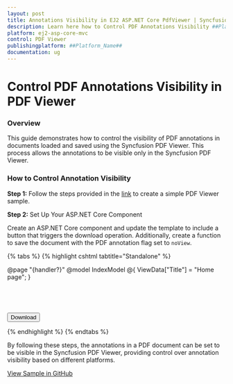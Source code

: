 ```yaml
---
layout: post
title: Annotations Visibility in EJ2 ASP.NET Core PdfViewer | Syncfusion
description: Learn here how to Control PDF Annotations Visibility ##Platform_Name## Pdfviewer component of Syncfusion Essential JS 2 and more.
platform: ej2-asp-core-mvc
control: PDF Viewer
publishingplatform: ##Platform_Name##
documentation: ug
---
```


# Control PDF Annotations Visibility in PDF Viewer

### Overview

This guide demonstrates how to control the visibility of PDF annotations in documents loaded and saved using the Syncfusion PDF Viewer. This process allows the annotations to be visible only in the Syncfusion PDF Viewer.

### How to Control Annotation Visibility

**Step 1:** Follow the steps provided in the [link](https://ej2.syncfusion.com/aspnetcore/documentation/pdfviewer/getting-started/) to create a simple PDF Viewer sample.

**Step 2:** Set Up Your ASP.NET Core Component

Create an ASP.NET Core component and update the template to include a button that triggers the download operation. Additionally, create a function to save the document with the PDF annotation flag set to `noView`.


{% tabs %}
{% highlight cshtml tabtitle="Standalone" %}

@page "{handler?}"
@model IndexModel
@{
    ViewData["Title"] = "Home page";
}

<button type="button" onclick="save()" style="margin-top : 60px">Download</button>

<div class="text-center">
	<ejs-pdfviewer id="pdfviewer" style="height:600px" documentPath="https://cdn.syncfusion.com/content/pdf/annotations-v1.pdf" documentLoad="documentLoaded" resourceUrl="https://cdn.syncfusion.com/ej2/27.1.48/dist/ej2-pdfviewer-lib">
    </ejs-pdfviewer>
</div>

<script type="text/javascript">
	function documentLoaded() {
		var pdfViewer = document.getElementById('pdfviewer').ej2_instances[0];
		//Code snippet to add basic annotations. You can also include other annotations as needed.
			pdfViewer.annotation.addAnnotation("Highlight", {
				bounds: [{ x: 97, y: 610, width: 350, height: 14 }],
				pageNumber: 1
			});
			pdfViewer.annotation.addAnnotation("Underline", {
				bounds: [{ x: 97, y: 723, width: 353.5, height: 14 }],
				pageNumber: 1
			});
			pdfViewer.annotation.addAnnotation("Strikethrough", {
				bounds: [{ x: 97, y: 836, width: 376.5, height: 14 }],
				pageNumber: 1
			});
		}

    function save() {
	  // Get the PDF viewer instance
	  var viewer = document.getElementById('pdfviewer').ej2_instances[0];
	  // Save the PDF as a Blob
	  viewer.saveAsBlob().then((blob) => {
	    const reader = new FileReader();
	    reader.onload = function () {
	      const base64data = reader.result;

	      // Extract the base64 encoded data
	      const base64EncodedData = base64data.split('base64,')[1];
	      const document1 = new ej.pdf.PdfDocument(base64EncodedData);

	      // Iterate through each page in the PDF
	      for (let i = 0; i < document1.pageCount; i++) {
	        const page = document1.getPage(i);

	        // Iterate through each annotation on the page
	        for (let j = 0; j < page.annotations.count; j++) {
	          const annot = page.annotations.at(j);
	          // Set annotation flag to noView
	          annot.flags |= ej.pdf.PdfAnnotationFlag.noView;
	        }
	      }

	      // Save the modified PDF as a Blob
	      document1.saveAsBlob().then((modifiedBlob) => {
	        const internalReader = new FileReader();
	        internalReader.onload = function () {
	          const modifiedBase64 = internalReader.result;

	          // Create a download link for the modified PDF
	          const downloadLink = document.createElement('a');
	          downloadLink.href = modifiedBase64;
	          downloadLink.download = 'modified.pdf';
	          downloadLink.click();
	        };

	        // Read the modified Blob as a Data URL
	        internalReader.readAsDataURL(modifiedBlob.blobData);
	      });
	    };

	    // Read the original Blob as a Data URL
	    reader.readAsDataURL(blob);
	  });
	}  
</script>

{% endhighlight %}
{% endtabs %}

By following these steps, the annotations in a PDF document can be set to be visible in the Syncfusion PDF Viewer, providing control over annotation visibility based on different platforms.

[View Sample in GitHub](https://github.com/SyncfusionExamples/asp-core-pdf-viewer-examples/tree/master/How%20to)